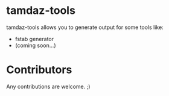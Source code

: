 # tamdaz-tools
tamdaz-tools allows you to generate output for some tools like:
- fstab generator
- (coming soon...)

# Contributors
Any contributions are welcome. ;)